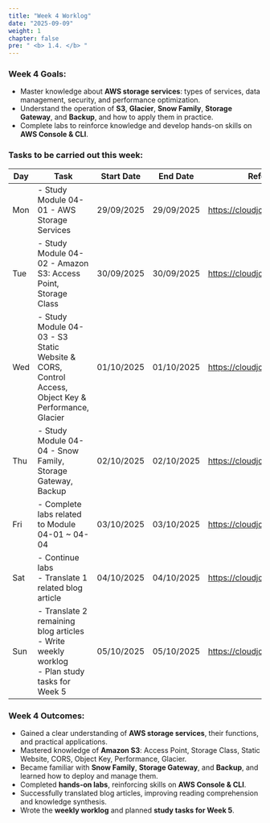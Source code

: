 ```yaml
---
title: "Week 4 Worklog"
date: "2025-09-09"
weight: 1
chapter: false
pre: " <b> 1.4. </b> "
---
```


### Week 4 Goals:

* Master knowledge about **AWS storage services**: types of services, data management, security, and performance optimization.  
* Understand the operation of **S3**, **Glacier**, **Snow Family**, **Storage Gateway**, and **Backup**, and how to apply them in practice.  
* Complete labs to reinforce knowledge and develop hands-on skills on **AWS Console & CLI**.  

### Tasks to be carried out this week:
| Day | Task                                                                                                   | Start Date   | End Date       | Reference Materials                       |
| --- | ------------------------------------------------------------------------------------------------------ | ------------ | -------------- | ---------------------------------------- |
| Mon | - Study Module 04-01 - AWS Storage Services                                                           | 29/09/2025   | 29/09/2025     | <https://cloudjourney.awsstudygroup.com/> |
| Tue | - Study Module 04-02 - Amazon S3: Access Point, Storage Class                                         | 30/09/2025   | 30/09/2025     | <https://cloudjourney.awsstudygroup.com/> |
| Wed | - Study Module 04-03 - S3 Static Website & CORS, Control Access, Object Key & Performance, Glacier  | 01/10/2025   | 01/10/2025     | <https://cloudjourney.awsstudygroup.com/> |
| Thu | - Study Module 04-04 - Snow Family, Storage Gateway, Backup                                         | 02/10/2025   | 02/10/2025     | <https://cloudjourney.awsstudygroup.com/> |
| Fri | - Complete labs related to Module 04-01 ~ 04-04                                                      | 03/10/2025   | 03/10/2025     | <https://cloudjourney.awsstudygroup.com/> |
| Sat | - Continue labs <br> - Translate 1 related blog article                                             | 04/10/2025   | 04/10/2025     | <https://cloudjourney.awsstudygroup.com/> |
| Sun | - Translate 2 remaining blog articles <br> - Write weekly worklog <br> - Plan study tasks for Week 5 | 05/10/2025   | 05/10/2025     | <https://cloudjourney.awsstudygroup.com/> |

### Week 4 Outcomes:

- Gained a clear understanding of **AWS storage services**, their functions, and practical applications.  
- Mastered knowledge of **Amazon S3**: Access Point, Storage Class, Static Website, CORS, Object Key, Performance, Glacier.  
- Became familiar with **Snow Family**, **Storage Gateway**, and **Backup**, and learned how to deploy and manage them.  
- Completed **hands-on labs**, reinforcing skills on **AWS Console & CLI**.  
- Successfully translated blog articles, improving reading comprehension and knowledge synthesis.  
- Wrote the **weekly worklog** and planned **study tasks for Week 5**.
